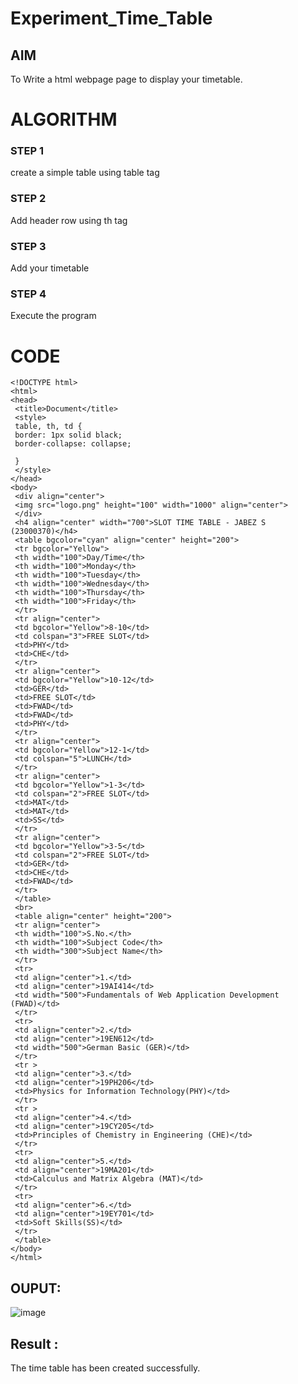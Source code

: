# Experiment_Time_Table

## AIM
To Write a html webpage page to display your timetable.

# ALGORITHM
### STEP 1
create a simple table using table tag
### STEP 2
Add header row using th tag
### STEP 3
Add your timetable
### STEP 4
Execute the program

# CODE
```
<!DOCTYPE html>
<html>
<head>
 <title>Document</title>
 <style>
 table, th, td {
 border: 1px solid black;
 border-collapse: collapse;
 
 }
 </style>
</head>
<body>
 <div align="center">
 <img src="logo.png" height="100" width="1000" align="center">
 </div>
 <h4 align="center" width="700">SLOT TIME TABLE - JABEZ S
(23000370)</h4>
 <table bgcolor="cyan" align="center" height="200">
 <tr bgcolor="Yellow">
 <th width="100">Day/Time</th>
 <th width="100">Monday</th>
 <th width="100">Tuesday</th>
 <th width="100">Wednesday</th>
 <th width="100">Thursday</th>
 <th width="100">Friday</th>
 </tr>
 <tr align="center">
 <td bgcolor="Yellow">8-10</td>
 <td colspan="3">FREE SLOT</td>
 <td>PHY</td>
 <td>CHE</td>
 </tr>
 <tr align="center">
 <td bgcolor="Yellow">10-12</td>
 <td>GER</td>
 <td>FREE SLOT</td>
 <td>FWAD</td>
 <td>FWAD</td>
 <td>PHY</td>
 </tr>
 <tr align="center">
 <td bgcolor="Yellow">12-1</td>
 <td colspan="5">LUNCH</td>
 </tr>
 <tr align="center">
 <td bgcolor="Yellow">1-3</td>
 <td colspan="2">FREE SLOT</td>
 <td>MAT</td>
 <td>MAT</td>
 <td>SS</td>
 </tr>
 <tr align="center">
 <td bgcolor="Yellow">3-5</td>
 <td colspan="2">FREE SLOT</td>
 <td>GER</td>
 <td>CHE</td>
 <td>FWAD</td>
 </tr>
 </table>
 <br>
 <table align="center" height="200">
 <tr align="center">
 <th width="100">S.No.</th>
 <th width="100">Subject Code</th>
 <th width="300">Subject Name</th>
 </tr>
 <tr>
 <td align="center">1.</td>
 <td align="center">19AI414</td>
 <td width="500">Fundamentals of Web Application Development
(FWAD)</td>
 </tr>
 <tr>
 <td align="center">2.</td>
 <td align="center">19EN612</td>
 <td width="500">German Basic (GER)</td>
 </tr>
 <tr >
 <td align="center">3.</td>
 <td align="center">19PH206</td>
 <td>Physics for Information Technology(PHY)</td>
 </tr>
 <tr >
 <td align="center">4.</td>
 <td align="center">19CY205</td>
 <td>Principles of Chemistry in Engineering (CHE)</td>
 </tr>
 <tr>
 <td align="center">5.</td>
 <td align="center">19MA201</td>
 <td>Calculus and Matrix Algebra (MAT)</td>
 </tr>
 <tr>
 <td align="center">6.</td>
 <td align="center">19EY701</td>
 <td>Soft Skills(SS)</td>
 </tr>
 </table>
</body>
</html>
```


## OUPUT:
![image](https://github.com/jabezs2005/timetable/assets/147473463/86eb4118-0567-48c2-a508-dbbed6968bfd)

## Result :

The time table has been created successfully.

